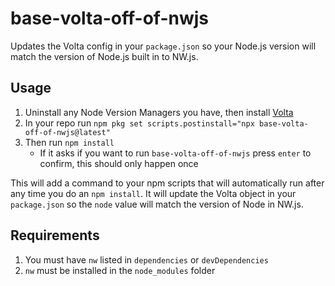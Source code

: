 # base-volta-off-of-nwjs

Updates the Volta config in your `package.json` so your Node.js version will match the version of Node.js built in to NW.js.


## Usage

1. Uninstall any Node Version Managers you have, then install [Volta](https://volta.sh)
1. In your repo run `npm pkg set scripts.postinstall="npx base-volta-off-of-nwjs@latest"`
1. Then run `npm install`
   * If it asks if you want to run `base-volta-off-of-nwjs` press `enter` to confirm, this should only happen once

This will add a command to your npm scripts that will automatically run after any time you do an `npm install`. It will update the Volta object in your `package.json` so the `node` value will match the version of Node in NW.js.


## Requirements

1. You must have `nw` listed in `dependencies` or `devDependencies`
1. `nw` must be installed in the `node_modules` folder
